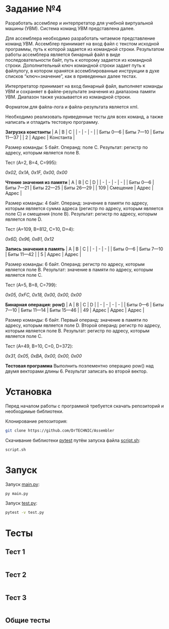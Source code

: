 # **Задание №4**
Разработать ассемблер и интерпретатор для учебной виртуальной машины (УВМ). Система команд УВМ представлена далее.

Для ассемблера необходимо разработать читаемое представление команд УВМ. Ассемблер принимает на вход файл с текстом исходной программы, путь к которой задается из командной строки. Результатом работы ассемблера является бинарный файл в виде последовательности байт, путь к которому задается из командной строки. Дополнительный ключ командной строки задает путь к файлулогу, в котором хранятся ассемблированные инструкции в духе списков “ключ=значение”, как в приведенных далее тестах.

Интерпретатор принимает на вход бинарный файл, выполняет команды УВМ и сохраняет в файле-результате значения из диапазона памяти УВМ. Диапазон также указывается из командной строки.

Форматом для файла-лога и файла-результата является xml.

Необходимо реализовать приведенные тесты для всех команд, а также написать и отладить тестовую программу.

**Загрузка константы**
| A | B | C |
| - | - | - |
| Биты 0—6 | Биты 7—10 | Биты 11—37 |
| 2 | Адрес | Константа |

Размер команды: 5 байт. Операнд: поле C. Результат: регистр по адресу, которым является поле B.

Тест (A=2, B=4, C=995):

_0x02, 0x1A, 0x1F, 0x00, 0x00_

**Чтение значения из памяти**
| A | B | C | D |
| - | - | - | - |
| Биты 0—6 | Биты 7—21 | Биты 22—25 | Биты 26—29 |
| 109 | Смещение | Адрес | Адрес |

Размер команды: 4 байт. Операнд: значение в памяти по адресу, которым является сумма адреса (регистр по адресу, которым является поле C) и смещения (поле B). Результат: регистр по адресу, которым является поле D.

Тест (A=109, B=812, C=10, D=4):

_0x6D, 0x96, 0x81, 0x12_

**Запись значения в память**
| A | B | C |
| - | - | - |
| Биты 0—6 | Биты 7—10 | Биты 11—42 |
| 5 | Адрес | Адрес |

Размер команды: 6 байт. Операнд: регистр по адресу, которым является поле B. Результат: значение в памяти по адресу, которым является поле C.

Тест (A=5, B=8, C=799):

_0x05, 0xFC, 0x18, 0x00, 0x00, 0x00_

**Бинарная операция: pow()**
| A | B | C | D |
| - | - | - | - |
| Биты 0—6 | Биты 7—10 | Биты 11—14 | Биты 15—46 |
| 49 | Адрес | Адрес | Адрес |

Размер команды: 6 байт. Первый операнд: значение в памяти по адресу, которым является поле D. Второй операнд: регистр по адресу, которым является поле B. Результат: регистр по адресу, которым является поле C.

Тест (A=49, B=10, C=0, D=372):

_0x31, 0x05, 0xBA, 0x00, 0x00, 0x00_

**Тестовая программа**
Выполнить поэлементно операцию pow() над двумя векторами длины 6. Результат записать во второй вектор.

# Установка
Перед началом работы с программой требуется скачать репозиторий и необходимые библиотеки.

Клонирование репозитория:
```Bash
git clone https://github.com/DrTECHNIC/Assembler
```
Скачивание библиотеки [pytest](https://github.com/pytest-dev/pytest) путём запуска файла [script.sh](https://github.com/DrTECHNIC/Assembler/blob/main/script.sh):
```Bash
script.sh
```
# Запуск
Запуск [main.py](https://github.com/DrTECHNIC/Assembler/blob/main/main.py):
```Bash
py main.py
```
Запуск [test.py](https://github.com/DrTECHNIC/Assembler/blob/main/test.py):
```Bash
pytest -v test.py
```
# Тесты
## Тест 1
![]()
## Тест 2
![]()
## Тест 3
![]()
## Общие тесты
![]()
